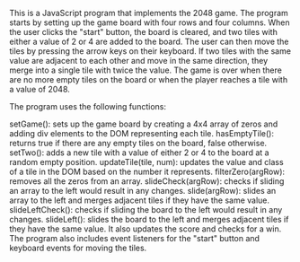 This is a JavaScript program that implements the 2048 game. The program starts by setting up the game board with four rows and four columns. When the user clicks the "start" button, the board is cleared, and two tiles with either a value of 2 or 4 are added to the board. The user can then move the tiles by pressing the arrow keys on their keyboard. If two tiles with the same value are adjacent to each other and move in the same direction, they merge into a single tile with twice the value. The game is over when there are no more empty tiles on the board or when the player reaches a tile with a value of 2048.

The program uses the following functions:

setGame(): sets up the game board by creating a 4x4 array of zeros and adding div elements to the DOM representing each tile.
hasEmptyTile(): returns true if there are any empty tiles on the board, false otherwise.
setTwo(): adds a new tile with a value of either 2 or 4 to the board at a random empty position.
updateTile(tile, num): updates the value and class of a tile in the DOM based on the number it represents.
filterZero(argRow): removes all the zeros from an array.
slideCheck(argRow): checks if sliding an array to the left would result in any changes.
slide(argRow): slides an array to the left and merges adjacent tiles if they have the same value.
slideLeftCheck(): checks if sliding the board to the left would result in any changes.
slideLeft(): slides the board to the left and merges adjacent tiles if they have the same value. It also updates the score and checks for a win.
The program also includes event listeners for the "start" button and keyboard events for moving the tiles.
